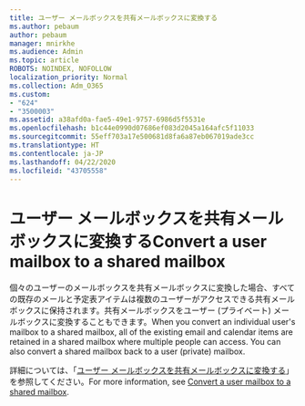 ```yaml
---
title: ユーザー メールボックスを共有メールボックスに変換する
ms.author: pebaum
author: pebaum
manager: mnirkhe
ms.audience: Admin
ms.topic: article
ROBOTS: NOINDEX, NOFOLLOW
localization_priority: Normal
ms.collection: Adm_O365
ms.custom:
- "624"
- "3500003"
ms.assetid: a38afd0a-fae5-49e1-9757-6986d5f5531e
ms.openlocfilehash: b1c44e0990d07686ef083d2045a164afc5f11033
ms.sourcegitcommit: 55eff703a17e500681d8fa6a87eb067019ade3cc
ms.translationtype: HT
ms.contentlocale: ja-JP
ms.lasthandoff: 04/22/2020
ms.locfileid: "43705558"
---
```

# <a name="convert-a-user-mailbox-to-a-shared-mailbox"></a><span data-ttu-id="dcfd8-102">ユーザー メールボックスを共有メールボックスに変換する</span><span class="sxs-lookup"><span data-stu-id="dcfd8-102">Convert a user mailbox to a shared mailbox</span></span>

<span data-ttu-id="dcfd8-p101">個々のユーザーのメールボックスを共有メールボックスに変換した場合、すべての既存のメールと予定表アイテムは複数のユーザーがアクセスできる共有メールボックスに保持されます。共有メールボックスをユーザー (プライベート) メールボックスに変換することもできます。</span><span class="sxs-lookup"><span data-stu-id="dcfd8-p101">When you convert an individual user's mailbox to a shared mailbox, all of the existing email and calendar items are retained in a shared mailbox where multiple people can access. You can also convert a shared mailbox back to a user (private) mailbox.</span></span>
  
<span data-ttu-id="dcfd8-105">詳細については、「[ユーザー メールボックスを共有メールボックスに変換する](https://docs.microsoft.com/office365/admin/email/convert-user-mailbox-to-shared-mailbox)」を参照してください。</span><span class="sxs-lookup"><span data-stu-id="dcfd8-105">For more information, see [Convert a user mailbox to a shared mailbox](https://docs.microsoft.com/office365/admin/email/convert-user-mailbox-to-shared-mailbox).</span></span>
  